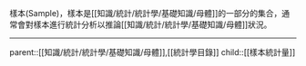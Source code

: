 樣本(Sample)，樣本是[[知識/統計/統計學/基礎知識/母體]]的一部分的集合，通常會對樣本進行統計分析以推論[[知識/統計/統計學/基礎知識/母體]]狀況。
- - -
parent::[[知識/統計/統計學/基礎知識/母體]],[[統計學目錄]]
child::[[樣本統計量]]